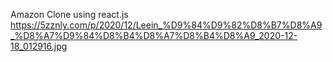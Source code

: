 Amazon Clone using react.js
https://5zznly.com/p/2020/12/Leein_%D9%84%D9%82%D8%B7%D8%A9_%D8%A7%D9%84%D8%B4%D8%A7%D8%B4%D8%A9_2020-12-18_012916.jpg
